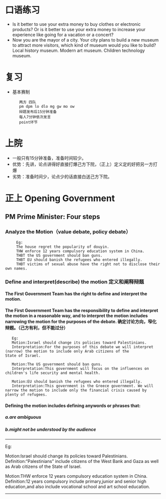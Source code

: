# 口语练习
* Is it better to use your extra money to buy clothes or electronic products? Or is it better to use your extra money to increase your experience like going for a vacation or a concert?
* Now you are the mayor of a city. Your city plans to build a new museum to attract more visitors, which kind of museum would you like to build? Local history museum. Modern art museum. Children technology museum.
# 复习
* 基本赛制

         两方 四队
         pm dpm lo dlo mg gw mo ow
         辩题发布后15分钟准备
         每人7分钟依次发言
         point环节
# 上院
* 一般只有15分钟准备，准备时间较少。
* 优势：先讲，论点讲得好直接打爆己方下院，（正上）定义定的好把另一方打爆
* 劣势：准备时间少，论点少的话直接白送己方下院。

# 正上 Opening Government
## PM Prime Minister: Four steps
### Analyze the Motion（value debate, policy debate）

         Eg:
         The house regret the popularity of douyin.
         THW enforce 12 years compulsory education system in China.
         THBT the US government should ban guns.
         THBT EU should banish the refugees who entered illegally.
         THBT victims of sexual abuse have the right not to disclose their own names.
### Define and interpret(describe) the motion 定义和阐释辩题
#### The First Government Team has the right to define and interpret the motion.
#### The First Government Team has the responsibility to define and interpret the motion in a reasonable way, and to interpret the motion includes narrowing the motion for the purposes of the debate. 确定讨论方向，窄化辩题。（己方有利，但不能过分）

       Eg:
       Motion:Israel should change its policies toward Palestinians.
       Interpretation:For the purposes of this debate we will interpret (narrow) the motion to include only Arab citizens of the            State of Israel.
       
       Motion:The US government should ban guns.
       Interpretation:This government will focus on the influences on children's life security and mental health.
       
       Motion:EU should banish the refugees who entered illegally.
       Interpretation:This government is the Greece government. We will narrow the motion to include only the financial crisis caused by plenty of refugees.
#### Defining the motion includes defining anywords or phrases that:
##### a.are ambiguous
##### b.might not be understood by the audience
***
Eg:

Motion:Israel should change its policies toward Palestinians. 
Definition:“Palestinians” include citizens of the West Bank and Gaza as well as Arab citizens of the State of Israel.

Motion:THW enforce 12 years compulsory education system in China. 
Definition:12 years compulsory include primary,junior and senior high education,and also include vocational school and art school education.
***

